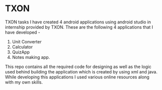 # TXON
TXON tasks I have created 4 android applications using android studio in internship provided by TXON.
These are the following 4 applications that I have developed -
1. Unit Converter
2. Calculator
3. QuizApp
4. Notes making app. 

This repo contains all the required code for designing as well as the logic used behind building the application which is created by using xml and java. 
While developing this applications I used various online resources along with my own skills.
